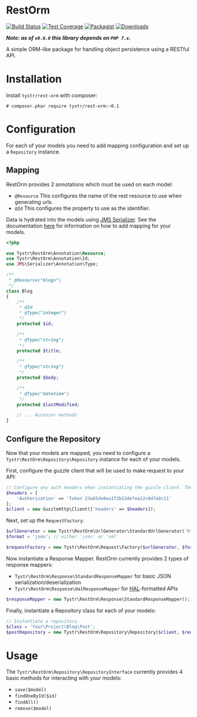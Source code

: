 # RestOrm
[![Build Status](https://travis-ci.org/tystr/rest-orm.svg?branch=master)](https://travis-ci.org/tystr/rest-orm)
[![Test Coverage](https://codeclimate.com/github/tystr/rest-orm/badges/coverage.svg)](https://codeclimate.com/github/tystr/rest-orm/coverage)
[![Packagist](https://img.shields.io/packagist/v/tystr/rest-orm.svg)](https://packagist.org/packages/tystr/rest-orm)
[![Downloads](https://img.shields.io/packagist/dt/tystr/rest-orm.svg)](https://packagist.org/packages/tystr/rest-orm)

_**Note: as of `v0.6.0` this library depends on `PHP 7.x`.**_

A simple ORM-like package for handling object persistence using a RESTful API.

# Installation
Install `tystr/rest-orm` with composer:

    # composer.phar require tystr/rest-orm:~0.1

# Configuration
For each of your models you need to add mapping configuration and set up a `Repository` instance.

## Mapping
RestOrm provides 2 annotations which must be used on each model:

* `@Resource` This configures the name of the rest resource to use when generating urls.
* `@Id` This configures the property to use as the identifier.

Data is hydrated into the models using [JMS Serializer](http://jmsyst.com/libs/serializer). See the documentation
[here](http://jmsyst.com/libs/serializer/master/reference) for information on how to add mapping for your models.

```PHP
<?php

use Tystr\RestOrm\Annotation\Resource;
use Tystr\RestOrm\Annotation\Id;
use JMS\Serializer\Annotation\Type;

/**
 * @Resource("blogs")
 */
class Blog
{
    /**
     * @Id
     * @Type("integer")
     */
    protected $id;

    /**
     * @Type("string")
     */
    protected $title;

    /**
     * @Type("string")
     */
    protected $body;

    /**
     * @Type("datetime")
     */
    protected $lastModified;

    // ... Accessor methods
}
```

## Configure the Repository

Now that your models are mapped, you need to configure a `Tystr\RestOrm\Repository\Repository` instance for each of your
models.

First, configure the guzzle client that will be used to make request to your API:
```PHP
// Configure any auth headers when instantiating the guzzle client. These will be passed in each request.
$headers = [
    'Authorization' => 'Token 23a65de8ea1f2b52defea12c0d7a9c11'
];
$client = new GuzzleHttp\Client(['headers' => $headers]);

```

Next, set up the `RequestFactory`:
```PHP
$urlGenerator = new Tystr\RestOrm\UrlGenerator\StandardUrlGenerator('https://example.com/api');
$format = 'json'; // either 'json' or 'xml'

$requestFactory = new Tystr\RestOrm\Request\Factory($urlGenerator, $format);
```

Now instantiate a Response Mapper. RestOrm currently provides 2 types of response mappers:
* `Tystr\RestOrm\Response\StandardResponseMapper` for basic JSON serialization/deserialization
* `Tystr\RestOrm\Response\HalResponseMapper` for [HAL](http://stateless.co/hal_specification.html)-formatted APIs

```PHP
$responseMapper = new Tystr\RestOrm\Response\StandardResponseMapper();
```

Finally, instantiate a Repository class for each of your models:
```PHP
// Instantiate a repository.
$class = 'Your\Project\Blog\Post';
$postRepository = new Tystr\RestOrm\Repository\Repository($client, $requestFactory, $responseMapper, $class);
```


# Usage

The `Tystr\RestOrm\Repository\RepositoryInterface` currently provides 4 basic methods for interacting with your models:
* `save($model)`
* `findOneById($id)`
* `findAll()`
* `remove($model)`
